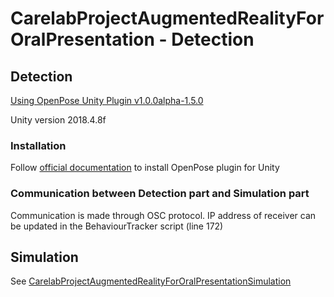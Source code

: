 # CarelabProjectAugmentedRealityForOralPresentation - Detection

## Detection

[Using OpenPose Unity Plugin v1.0.0alpha-1.5.0](https://github.com/CMU-Perceptual-Computing-Lab/openpose_unity_plugin)

Unity version 2018.4.8f

### Installation 

Follow [official documentation](https://github.com/CMU-Perceptual-Computing-Lab/openpose_unity_plugin/blob/master/doc/installation.md) to install OpenPose plugin for Unity

### Communication between Detection part and Simulation part

Communication is made through OSC protocol. IP address of receiver can be updated in the BehaviourTracker script (line 172)

## Simulation

See [CarelabProjectAugmentedRealityForOralPresentationSimulation](https://github.com/BastienGermain/CarelabProjectAugmentedRealityForOralPresentationSimulation)
